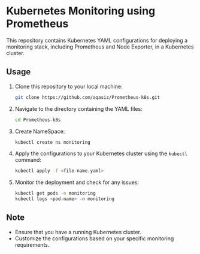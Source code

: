 # Kubernetes Monitoring using Prometheus

This repository contains Kubernetes YAML configurations for deploying a monitoring stack, including Prometheus and Node Exporter, in a Kubernetes cluster.

## Usage

1. Clone this repository to your local machine:

    ```bash
    git clone https://github.com/aqasiz/Prometheus-k8s.git
    ```

2. Navigate to the directory containing the YAML files:

    ```bash
    cd Prometheus-k8s
    ```

3. Create NameSpace:

    ```bash
    kubectl create ns monitoring
    ```
  
4. Apply the configurations to your Kubernetes cluster using the `kubectl` command:

    ```bash
    kubectl apply -f <file-name.yaml>
    ```
    
5. Monitor the deployment and check for any issues:

    ```bash
    kubectl get pods -n monitoring
    kubectl logs <pod-name> -n monitoring
    ```

## Note

- Ensure that you have a running Kubernetes cluster.
- Customize the configurations based on your specific monitoring requirements.
